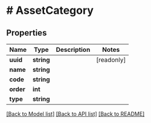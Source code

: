 # # AssetCategory

## Properties

Name | Type | Description | Notes
------------ | ------------- | ------------- | -------------
**uuid** | **string** |  | [readonly]
**name** | **string** |  |
**code** | **string** |  |
**order** | **int** |  |
**type** | **string** |  |

[[Back to Model list]](../../README.md#models) [[Back to API list]](../../README.md#endpoints) [[Back to README]](../../README.md)
